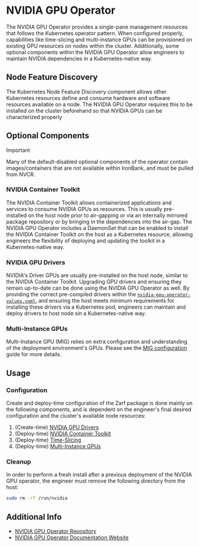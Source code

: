 # NVIDIA GPU Operator

The NVIDIA GPU Operator provides a single-pane management resources that follows the Kubernetes operator pattern. When configured properly, capabilities like time-slicing and multi-instance GPUs can be provisioned on existing GPU resources on nodes within the cluster. Additionally, some optional components within the NVIDIA GPU Operator allow engineers to maintain NVIDIA dependencies in a Kubernetes-native way.

## Node Feature Discovery

The Kubernetes Node Feature Discovery component allows other Kubernetes resources define and consume hardware and software resources available on a node. The NVIDIA GPU Operator requires this to be installed on the cluster beforehand so that NVIDIA GPUs can be characterized properly

## Optional Components

> [!IMPORTANT]
> Many of the default-disabled optional components of the operator contain images/containers that are not available within IronBank, and must be pulled from NVCR.

### NVIDIA Container Toolkit

The NVIDIA Container Toolkit allows containerized applications and services to consume NVIDIA GPUs as resources. This is usually pre-installed on the host node prior to air-gapping or via an internally mirrored package repository or by bringing in the dependencies into the air-gap. The NVIDIA GPU Operator includes a DaemonSet that can be enabled to install the NVIDIA Container Toolkit on the host as a Kubernetes resource, allowing engineers the flexibility of deploying and updating the toolkit in a Kubernetes-native way.

### NVIDIA GPU Drivers

NVIDIA's Driver GPUs are usually pre-installed on the host node, similar to the NVIDIA Container Toolkit. Upgrading GPU drivers and ensuring they remain up-to-date can be done using the NVIDIA GPU Operator as well. By providing the correct pre-compiled drivers within the [`nvidia-gpu-operator-values.yaml`](../packages/nvidia-gpu-operator/values/nvidia-gpu-operator-values.yaml), and ensuring the host meets minimum requirements for installing these drivers via a Kubernetes pod, engineers can maintain and deploy drivers to host node sin a Kubernetes-native way.

### Multi-Instance GPUs

Multi-Instance GPU (MIG) relies on extra configuration and understanding of the deployment environment's GPUs. Please see the [MIG configuration](#configuration) guide for more details.

## Usage

### Configuration

Create and deploy-time configuration of the Zarf package is done mainly on the following components, and is dependent on the engineer's final desired configuration and the cluster's available node resources:

1. (Create-time) [NVIDIA GPU Drivers](https://docs.nvidia.com/datacenter/cloud-native/gpu-operator/latest/precompiled-drivers.html)
2. (Deploy-time) [NVIDIA Container Toolkit](https://docs.nvidia.com/datacenter/cloud-native/container-toolkit/latest/install-guide.html)
3. (Deploy-time) [Time-Slicing](https://docs.nvidia.com/datacenter/cloud-native/gpu-operator/latest/gpu-sharing.html)
4. (Deploy-time) [Multi-Instance GPUs](https://docs.nvidia.com/datacenter/cloud-native/gpu-operator/latest/gpu-operator-mig.html)

### Cleanup

In order to perform a fresh install after a previous deployment of the NVIDIA GPU operator, the engineer must remove the following directory from the host:

```bash
sudo rm -rf /run/nvidia
```

## Additional Info

- [NVIDIA GPU Operator Repository](https://github.com/NVIDIA/gpu-operator)
- [NVIDIA GPU Operator Documentation Website](https://docs.nvidia.com/datacenter/cloud-native/gpu-operator/overview.html)
